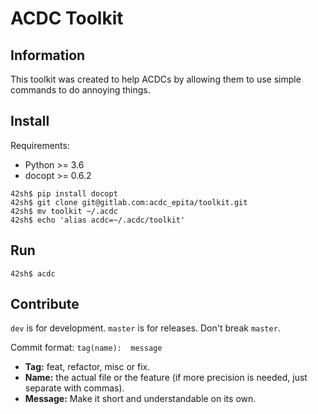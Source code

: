 # ACDC Toolkit

## Information

This toolkit was created to help ACDCs by allowing them to use simple commands to do annoying things.

## Install

Requirements:
- Python >= 3.6
- docopt >= 0.6.2

```
42sh$ pip install docopt
42sh$ git clone git@gitlab.com:acdc_epita/toolkit.git
42sh$ mv toolkit ~/.acdc
42sh$ echo 'alias acdc=~/.acdc/toolkit'
```

## Run

```
42sh$ acdc
```

## Contribute

`dev` is for development. `master` is for releases. Don't break `master`.

Commit format: `tag(name):  message`

- **Tag:** feat, refactor, misc or fix.
- **Name:** the actual file or the feature (if more precision is needed, just separate with commas).
- **Message:** Make it short and understandable on its own.

